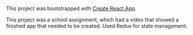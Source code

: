 This project was bootstrapped with [Create React App](https://github.com/facebookincubator/create-react-app).

This project was a school assignment, which had a video that showed a finished app that needed to be created. Used Redux for state management.